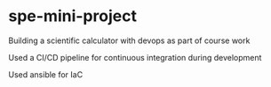 # spe-mini-project
Building a scientific calculator with devops as part of course work

Used a CI/CD pipeline for continuous integration during development

Used ansible for IaC
